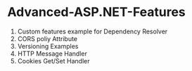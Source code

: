 # Advanced-ASP.NET-Features
  1. Custom features example for Dependency Resolver
  2. CORS poliy Attribute
  3. Versioning Examples
  4. HTTP Message Handler
  2. Cookies Get/Set Handler
